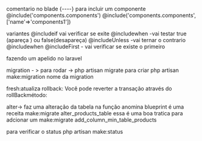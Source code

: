 comentario no blade 
{----}
para incluir um componente
@include('components.components')
@include('components.components',['name'=>'components1'])

variantes 
@includeif vai verificar se exite 
@includewhen -vai testar true (apareça ) ou false(desapareça)
@includeUnless -vai ternar o contrario @includewhen
@includeFirst - vai verificar se existe o primeiro

fazendo um apelido no laravel 
<x-teste>
</x-teste>

migration - > para rodar -> php artisan migrate 
para criar php artisan make:migration nome da migration 

fresh:atualiza 
rollback: Você pode reverter a transação através do rollBackmétodo:

alter-> faz uma alteração da tabela na função anomina blueprint é uma receita 
 make:migrate alter_products_table
essa é uma boa tratica 
para adcionar um make:migrate add_column_min_table_products

para verificar o status 
php artisan make:status




